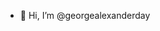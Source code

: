 - 👋 Hi, I’m @georgealexanderday

<!---
georgealexanderday/georgealexanderday is a ✨ special ✨ repository because its `README.md` (this file) appears on your GitHub profile.
You can click the Preview link to take a look at your changes.
--->
